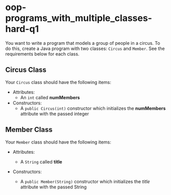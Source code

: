 # oop-programs_with_multiple_classes-hard-q1

You want to write a program that models a group of people in a circus. To do this, create a Java program with two
classes: `Circus` and `Member`. See the requirements below for each class.

## Circus Class

Your `Circus` class should have the following items:

- Attributes:
    - An `int` called **numMembers**
- Constructors:
    - A `public Circus(int)` constructor which initializes the **numMembers** attribute with the passed integer

## Member Class

Your `Member` class should have the following items:

- Attributes:
    - A `String` called **title**
- Constructors:
    - A `public Member(String)` constructor which initializes the *title* attribute with the passed String

  ```
